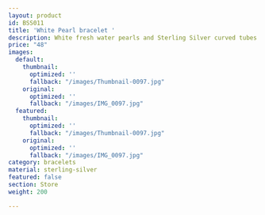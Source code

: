 ```yaml
---
layout: product
id: BSS011
title: 'White Pearl bracelet '
description: White fresh water pearls and Sterling Silver curved tubes.
price: "48"
images:
  default:
    thumbnail:
      optimized: ''
      fallback: "/images/Thumbnail-0097.jpg"
    original:
      optimized: ''
      fallback: "/images/IMG_0097.jpg"
  featured:
    thumbnail:
      optimized: ''
      fallback: "/images/Thumbnail-0097.jpg"
    original:
      optimized: ''
      fallback: "/images/IMG_0097.jpg"
category: bracelets
material: sterling-silver
featured: false
section: Store
weight: 200

---
```

